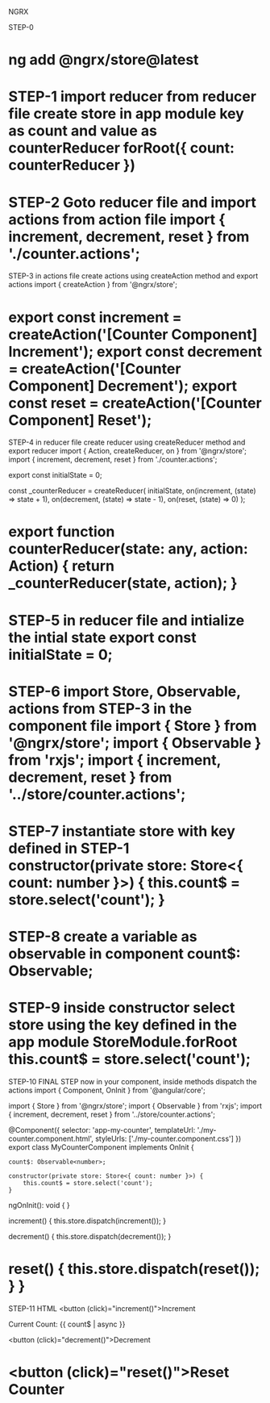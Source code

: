 NGRX

STEP-0

ng add @ngrx/store@latest
=======================================================================

STEP-1
import reducer from reducer file
create store in app module key as count and value as counterReducer forRoot({
    count: counterReducer
})
=======================================================================

STEP-2
Goto reducer file and import actions from action file
import { increment, decrement, reset } from './counter.actions';
=======================================================================

STEP-3
in actions file create actions using createAction method and export actions 
import { createAction } from '@ngrx/store';

export const increment = createAction('[Counter Component] Increment');
export const decrement = createAction('[Counter Component] Decrement');
export const reset = createAction('[Counter Component] Reset');
=======================================================================

STEP-4
in reducer file create reducer using createReducer method and export reducer 
import { Action, createReducer, on } from '@ngrx/store';
import { increment, decrement, reset } from './counter.actions';

export const initialState = 0;

const _counterReducer = createReducer(
  initialState,
  on(increment, (state) => state + 1),
  on(decrement, (state) => state - 1),
  on(reset, (state) => 0)
);

export function counterReducer(state: any, action: Action) {
  return _counterReducer(state, action);
}
=======================================================================

STEP-5
in reducer file and intialize the intial state 
export const initialState = 0;
=======================================================================

STEP-6
import Store, Observable, actions from STEP-3 in the component file
import { Store } from '@ngrx/store';
import { Observable } from 'rxjs';
import { increment, decrement, reset } from '../store/counter.actions';
=======================================================================

STEP-7
instantiate store with key defined in STEP-1 
constructor(private store: Store<{ count: number }>) {
		this.count$ = store.select('count');
}
=======================================================================

STEP-8
create a variable as observable in component
count$: Observable<number>;
=======================================================================

STEP-9
inside  constructor select store using the key defined in the app module StoreModule.forRoot
this.count$ = store.select('count');
=======================================================================

STEP-10 FINAL STEP
now in your component, inside methods dispatch the actions 
import { Component, OnInit } from '@angular/core';

import { Store } from '@ngrx/store';
import { Observable } from 'rxjs';
import { increment, decrement, reset } from '../store/counter.actions';

@Component({
  selector: 'app-my-counter',
  templateUrl: './my-counter.component.html',
  styleUrls: ['./my-counter.component.css']
})
export class MyCounterComponent implements OnInit {

	count$: Observable<number>;
	
	constructor(private store: Store<{ count: number }>) {
		this.count$ = store.select('count');
	}

  ngOnInit(): void {
  }  
 
  increment() {
    this.store.dispatch(increment());
  }
 
  decrement() {
    this.store.dispatch(decrement());
  }
 
  reset() {
    this.store.dispatch(reset());
  }
}
=======================================================================

STEP-11 HTML
<button (click)="increment()">Increment</button>

<div>Current Count: {{ count$ | async }}</div>

<button (click)="decrement()">Decrement</button>

<button (click)="reset()">Reset Counter</button>
=======================================================================
